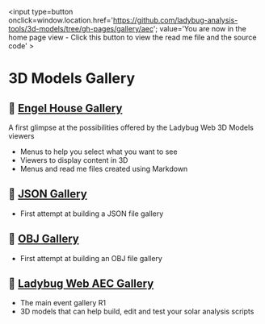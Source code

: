 <span style=display:none; >[You are now in a GitHub source code view - click this link to view the home page]( http://ladybug-analysis-tools.github.io/3d-models/gallery "View file as a web page." ) </span>
<input type=button onclick=window.location.href='https://github.com/ladybug-analysis-tools/3d-models/tree/gh-pages/gallery/aec'; 
value='You are now in the home page view - Click this button to view the read me file and the source code' >

3D Models Gallery
===

## &#128279; [Engel House Gallery]( send-to.html#./obj/engel-house/index.html )

A first glimpse at the possibilities offered by the Ladybug Web 3D Models viewers

* Menus to help you select what you want to see
* Viewers to display content in 3D
* Menus and read me files created using Markdown

## &#128279; [JSON Gallery]( ./viewers/json/gallery/index.html )

* First attempt at building a JSON file gallery

## &#128279; [OBJ Gallery]( ../viewers/obj/gallery/index.html )

* First attempt at building an OBJ file gallery

## &#128279; [Ladybug Web AEC Gallery]( ./gallery/aec/index.html )

* The main event gallery R1
* 3D models that can help build, edit and test your solar analysis scripts
